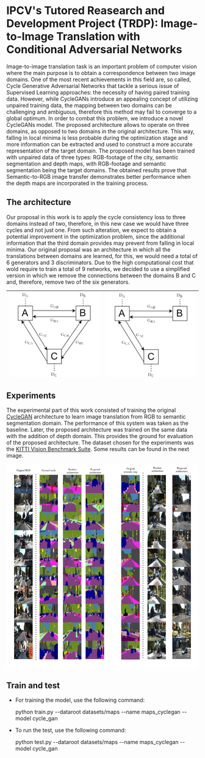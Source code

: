 # IPCV's Tutored Reasearch and Development Project (TRDP): Image-to-Image Translation with Conditional Adversarial Networks

Image-to-image translation task is an important problem of computer vision where the main purpose is to obtain a correspondence between two image domains. One of the most recent achievements in this field are, so called, Cycle Generative Adversarial Networks that tackle a serious issue of Supervised Learning approaches: the necessity of having paired training data. However, while CycleGANs introduce an appealing concept of utilizing unpaired training data, the mapping between two domains can be challenging and ambiguous, therefore this method may fail to converge to a global optimum. In order to combat this problem, we introduce a novel CycleGANs model. The proposed architecture allows to operate on three domains, as opposed to two  domains in the original architecture. This way, falling in local minima is less probable during the optimization stage and more information can be extracted and used to construct a more accurate representation of the target domain. The proposed model has been trained with unpaired data of three types: RGB-footage of the city, semantic segmentation and depth maps, with RGB-footage and semantic segmentation being the target domains. The obtained results prove that Semantic-to-RGB image transfer demonstrates better performance when the depth maps are incorporated in the training process.

## The architecture
Our proposal in this work is to apply the cycle consistency loss to three domains instead of two, therefore, in this new case we would have three cycles and not just one. From such alteration, we expect to obtain a potential improvement in the optimization problem, since the additional information that the third domain provides may prevent from falling in local minima.
Our original proposal was an architecture in which all the translations between domains are learned, for this, we would need a total of 6 generators and 3 discriminators. Due to the high computational cost that wold require to train a total of 9 networks, we decided to use a simplified version in which we remove the connections between the domains B and C and, therefore, remove two of the six generators. 


|![Original proposed architecture with all the connections between the three domains](https://github.com/superkirill/CycleGAN/blob/master/tricycleGAN_full.png?raw=true)  |  ![enter image description here](https://github.com/superkirill/CycleGAN/blob/master/tricycleGAN_simplified.png?raw=true)|
|--|--|
## Experiments
The experimental part of this work consisted of training the original [CycleGAN](https://github.com/junyanz/pytorch-CycleGAN-and-pix2pix) architecture to learn image translation from RGB to semantic segmentation domain. The performance of this system was taken as the baseline. Later, the proposed architecture was trained on the same data with the addition of depth domain. This provides the ground for evaluation of the proposed architecture. The dataset chosen for the experiments was the  [KITTI Vision Benchmark Suite](http://www.cvlibs.net/datasets/kitti/). Some results can be found in the next image. 

![enter image description here](https://github.com/superkirill/CycleGAN/blob/master/comparison.jpg?raw=true)
 ## Train and test
-   For training the model, use the following command:

    python train.py --dataroot datasets/maps --name maps_cyclegan --model cycle_gan

-   To run the test, use the following command:

    python test.py --dataroot datasets/maps --name maps_cyclegan --model cycle_gan
